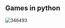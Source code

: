 ## Games in python

![346493](https://user-images.githubusercontent.com/83384315/176192275-2778fa05-5bcc-4cd1-9a48-d842addb7763.jpg)


### 
